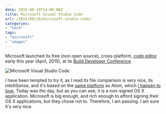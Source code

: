 ```yaml
---
date: 2015-09-19T14:00:00Z
title: Microsoft Visual Studio Code
url: /2015/09/19/microsoft-studio-code/
categories:
- "tech"
tags:
- "microsoft"
- "images"
---
```


Microsoft launched its free (non open source), cross-platform, [code editor](https://code.visualstudio.com/) early this year (April, 2015), at its [Build Developer Conference](http://www.buildwindows.com/).


![Microsoft Visual Studio Code](/resources/2015-09-19-microsoft-studio-code.png#full "Microsoft Visual Studio Code")

I have been tempted to try it, as I read its file comparison is very nice, its intelliSense, and it's based on the [same platform](https://github.com/atom/electron) as Atom, which [I happen to love](/2015/08/29/using-atom/). Today was *the* day, but as you can see, it is a non-signed OS X application. Microsoft is big enough, and rich enough to afford signing their OS X applications, but they chose not to. Therefore, I am passing. I am sure it's very nice.

